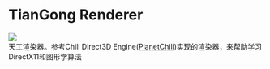 # TianGong Renderer 

[![](https://img.shields.io/github/license/liaochenhan/RenderLab)](https://opensource.org/licenses/MIT)  
天工渲染器。参考Chili Direct3D Engine([PlanetChili](https://github.com/planetchili/hw3d))实现的渲染器，来帮助学习DirectX11和图形学算法
